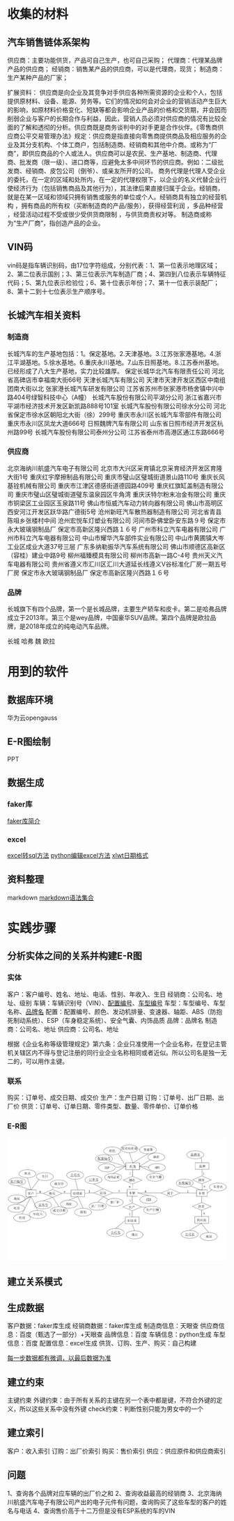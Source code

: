 # 收集的材料
## 汽车销售链体系架构
供应商：主要功能供货，产品可自己生产，也可自己采购；
代理商：代理某品牌产品的供应商；
经销商：销售某产品的供应商，可以是代理商，现货；
制造商：生产某种产品的厂家；

扩展资料：
供应商是向企业及其竞争对手供应各种所需资源的企业和个人，包括提供原材料、设备、能源、劳务等。它们的情况如何会对企业的营销活动产生巨大的影响，如原材料价格变化、短缺等都会影响企业产品的价格和交货期，并会因而削弱企业与客户的长期合作与利益，因此，营销人员必须对供应商的情况有比较全面的了解和透彻的分析。供应商既是商务谈判中的对手更是合作伙伴。《零售商供应商公平交易管理办法》规定：供应商是指直接向零售商提供商品及相应服务的企业及其分支机构、个体工商户，包括制造商、经销商和其他中介商。或称为“厂商”，即供应商品的个人或法人。供应商可以是农民、生产基地、制造商、代理商、批发商（限一级）、进口商等，应避免太多中间环节的供应商。例如：二级批发商、经销商、皮包公司（倒爷）、或亲友所开的公司。
商务代理是代理人受企业的委托，在一定的区域和处所内，在一定的代理权限下，以企业的名义代替企业行使经济行为（包括销售商品及其他行为），其法律后果直接归属于企业。经销商，就是在某一区域和领域只拥有销售或服务的单位或个人。经销商具有独立的经营机构 ，拥有商品的所有权（买断制造商的产品/服务），获得经营利润 ，多品种经营 ，经营活动过程不受或很少受供货商限制 ，与供货商责权对等。
制造商或称为“生产厂商”，指创造产品的企业。

## VIN码
vin码是指车辆识别码，由17位字符组成，分别代表：1、第一位表示地理区域；2、第二位表示国别；3、第三位表示汽车制造厂商；4、第四到八位表示车辆特征代码；5、第九位表示检验位；6、第十位表示年份；7、第十一位表示装配厂；8、第十二到十七位表示生产顺序号。

## 长城汽车相关资料
### 制造商
长城汽车的生产基地包括：1。保定基地。2.天津基地。3.江苏张家港基地。4.浙江平湖基地。5.徐水基地。6.重庆永川基地。7.山东日照基地。8.江苏泰州基地。已经形成了八大生产基地，实力比较雄厚。
保定长城华北汽车有限责任公司 河北省高碑店市幸福南大街66号
天津长城汽车有限公司 天津市天津开发区西区中南组团南大街以北
张家港长城汽车研发有限公司 江苏省苏州市张家港市杨舍镇中兴中路404号绿智科技中心（A幢）
长城汽车股份有限公司平湖分公司 浙江省嘉兴市平湖市经济技术开发区新凯路888号101室
长城汽车股份有限公司徐水分公司 河北省保定市徐水区朝阳北大街（徐）299号
重庆市永川区长城汽车零部件有限公司 重庆市永川区凤龙大道666号
日照魏牌汽车有限公司 山东省日照市经济开发区杭州路99号
长城汽车股份有限公司泰州分公司 江苏省泰州市高港区通江东路666号

### 供应商
北京海纳川航盛汽车电子有限公司	北京市大兴区采育镇北京采育经济开发区育隆大街1号
重庆红宇摩擦制品有限公司 重庆市璧山区璧城街道景山路110号
重庆长风基铨机械有限公司 重庆市江津区德感街道德园路409号
重庆红旗缸盖制造有限公司 重庆市璧山区璧城街道璧东温泉园区牛角湾
重庆沃特尔粉末冶金有限公司 重庆市铜梁区工业园区玉泉路11号
佛山市恒威汽车动力转向器有限公司 佛山市高明区西安河江开发区跃华路广德街5号
沧州新旺汽车散热器制造有限公司 河北省青县陈咀乡张楼村中间
沧州宏悦车灯塑业有限公司 河间市卧佛堂卧安东路９号
保定市永大玻璃钢制品厂 保定市高新区隆兴西路１６号
广州市科立汽车电器有限公司 广州市科立汽车电器有限公司
中山市耀华汽车部件实业有限公司 中山市黄圃镇大岑工业区成业大道37号三层
广东多纳勒振华汽车系统有限公司 佛山市顺德区高新区（容桂）建业中路9号
柳州福臻模具有限公司 柳州市高新一路C-4号
贵州天义汽车电器有限公司 贵州省遵义市汇川区汇川大道延长线遵义V谷标准化厂房一期五号厂房
保定市永大玻璃钢制品厂 保定市高新区隆兴西路１６号

### 品牌
长城旗下有四个品牌，第一个是长城品牌，主要生产轿车和皮卡。第二是哈弗品牌成立于2013年。第三个是wey品牌，中国豪华SUV品牌。第四个品牌是欧拉品牌，是2018年成立的纯电动汽车品牌。

长城
哈弗
魏
欧拉

# 用到的软件
## 数据库环境
华为云opengauss
## E-R图绘制
PPT
## 数据生成
### faker库 
[faker库简介](https://blog.csdn.net/u010553139/article/details/106112667?ops_request_misc=%257B%2522request%255Fid%2522%253A%2522167127032616782414952639%2522%252C%2522scm%2522%253A%252220140713.130102334..%2522%257D&request_id=167127032616782414952639&biz_id=0&utm_medium=distribute.pc_search_result.none-task-blog-2~all~top_positive~default-1-106112667-null-null.142^v68^pc_rank_34_queryrelevant25,201^v4^add_ask,213^v2^t3_esquery_v2&utm_term=faker%E5%BA%93&spm=1018.2226.3001.4187)
### excel 
[excel转sql方法](https://blog.csdn.net/m0_67695717/article/details/127406830?ops_request_misc=&request_id=&biz_id=102&utm_term=excel%E8%BD%ACsql%E8%84%9A%E6%9C%AC&utm_medium=distribute.pc_search_result.none-task-blog-2~all~sobaiduweb~default-5-127406830.142^v68^pc_rank_34_queryrelevant25,201^v4^add_ask,213^v2^t3_esquery_v2&spm=1018.2226.3001.4187)
[python编辑excel方法](https://blog.csdn.net/weixin_51330175/article/details/122914074?ops_request_misc=%257B%2522request%255Fid%2522%253A%2522167127537816782395387177%2522%252C%2522scm%2522%253A%252220140713.130102334..%2522%257D&request_id=167127537816782395387177&biz_id=0&utm_medium=distribute.pc_search_result.none-task-blog-2~all~top_positive~default-2-122914074-null-null.142^v68^pc_rank_34_queryrelevant25,201^v4^add_ask,213^v2^t3_esquery_v2&utm_term=python%E5%86%99excel&spm=1018.2226.3001.4187)
[xlwt日期格式](https://blog.csdn.net/kuangzhi9124/article/details/81944674?ops_request_misc=%257B%2522request%255Fid%2522%253A%2522167133206016782425642120%2522%252C%2522scm%2522%253A%252220140713.130102334.pc%255Fall.%2522%257D&request_id=167133206016782425642120&biz_id=0&utm_medium=distribute.pc_search_result.none-task-blog-2~all~first_rank_ecpm_v1~rank_v31_ecpm-1-81944674-null-null.142^v68^pc_rank_34_queryrelevant25,201^v4^add_ask,213^v2^t3_esquery_v2&utm_term=%E6%97%A5%E6%9C%9F%20xlwt&spm=1018.2226.3001.4187)
## 资料整理
markdown [markdown语法集合](https://blog.csdn.net/VistorsYan/article/details/109138602?spm=1001.2014.3001.5506)

# 实践步骤
## 分析实体之间的关系并构建E-R图
### 实体
客户：客户编号、姓名、地址、电话、性别、年收入、生日
经销商：公司名、地址、级别
车辆：车辆识别号（VIN）、<u>配置编号</u>、<u>车型编号</u>
车型：车型编号、车型名称、<u>品牌名</u>
配置：配置编号、颜色、发动机排量、变速器、轴距、ABS（防抱死制动系统）、ESP（车身稳定系统）、安全气囊、内饰品质
品牌：品牌名
制造商：公司名、地址
供应商：公司名、地址

根据《企业名称等级管理规定》第六条：企业只准使用一个企业名称，在登记主管机关辖区内不得与登记注册的同行业企业名称相同或者近似。所以公司名是独一无二的，可以用作主键。
### 联系
购买：订单号、成交日期、成交价
生产：生产日期
订购：订单号、出厂日期、出厂价
供货：订单号、订单日期、零件类型、数量、零件单价、订单价格
### E-R图
![](./image/E-R.png)

## 建立关系模式


## 生成数据
客户数据：faker库生成
经销商数据：faker库生成
制造商信息：天眼查
供应商信息：百度（甄选了一部分）+天眼查
品牌信息：百度
车辆信息：python生成
车型信息：百度
配置信息：excel生成
供货、订购、生产、购买：自己构建

<u>每一步数据都有微调，以最后数据为准</u>

## 建立约束
主键约束
外键约束：由于所有关系的主键在另一个表中都是键，不符合外键的定义，所以这些关系中没有外键
check约束：判断性别只能为男女中的一个

## 建立索引
客户：收入索引
订购：出厂价索引
购买：售价索引
供应：供应原件和供应商索引

## 问题
1、查询各个品牌对应车辆的出厂价之和
2、查询收益最高的经销商
3、北京海纳川航盛汽车电子有限公司产出的电子元件有问题，查询购买了这些车型的客户的姓名与电话
4、查询售价高于十二万但是没有ESP系统的车的VIN
